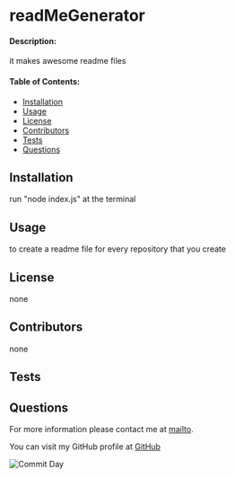 
# **readMeGenerator**

#### **Description:**

it makes awesome readme files

#### **Table of Contents:**

- [Installation](#Installation)
- [Usage](#Usage)
- [License](#License)
- [Contributors](#Contributors)
- [Tests](#Tests)
- [Questions](#Questions)

## Installation

run "node index.js" at the terminal

## Usage

to create a readme file for every repository that you create

## License

none

## Contributors

none

## Tests


## Questions

For more information please contact me at [mailto](keremukaraman@gmail.com).

You can visit my GitHub profile at [GitHub](https://github.com/KKaraman)

![Commit Day](https://img.shields.io/github/last-commit/KKaraman/readMeGenerator?style=plastic)

